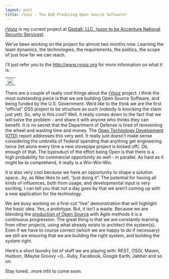 ```yaml
---
layout: post
title: rVooz - The DoD Producing Open Source Software?
---
```


[rVooz](http://www.rvooz.org) is my current project at [Gestalt, LLC.
(soon to be Accenture National Security
Services)](http://www.gestalt-llc.com).

We’ve been working on the project for almost two months now. Learning
the team dynamics, the technologies, the requirements, the politics, the
scope of just how far we can reach.

I’ll just refer you to the http://www.rvooz.org for more information on
what it is.

|                                       |
|---------------------------------------|
| ![](http://www.rvooz.org/cartoon.png) |

There are a couple of really cool things about the
[rVooz](http://www.rvooz.org) project. I think the most outstanding
piece is that we are building Open Source Software, and being funded by
the U.S. Government. We’d like to the think we are the first “official”
OSS project to be structure as such (nobody is knocking the claim just
yet). So, why is this cool? Well, it really comes down to the fact that
we will solve the problem - and share it with anyone who thinks they can
benefit. It is no secret that the Department of Defense is tired of
reinventing the wheel and wasting time and money. The [Open Technology
Development
(OTD)](http://www.oss-institute.org/NCOSPR/OTDRoadmap_v3_Final.pdf)
report addresses this very well. It really just doesn’t make sense
considering the umbrella of Federal spending that anything get
engineering twice (let alone every time a new stovepipe project is
kicked off). Ok, enough of that. The byproduct of the effort being Open
is that there is a high probability for commercial opportunity as well -
in parallel. As hard as it might be to comprehend, it really is a
Win-Win-Win.

It is also very cool because we have an opportunity to shape a solution
space…by, as Nike likes to sell, “just doing it”. The potential for
having all kinds of influences, both from usage, and developmental input
is very exciting. I can tell you that not a day goes by that we aren’t
coming up with a new application for the technology.

We are busy working on a first-cut “live” demonstration that will
highlight the basic idea. Yes, a prototype. But, it isn’t a waste.
Because we are blending the [production of Open
Source](http://producingoss.com) with Agile methods it is a continuous
progression. The great thing is that we are constantly learning from
other projects, using what already exists to architect the system(s).
Even if we have to course correct (which we are happy to do if
necessary) we still are ensuring that we are building the right system,
and building the system right.

Here’s a short laundry list of stuff we are playing with: REST, OSGi,
Maven, Hudson, (Maybe Groovy =))…Ruby, Facebook, Google Earth, Jabber
and so on.

Stay tuned…more info to come soon.
